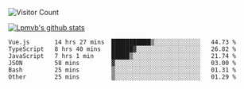 ![Visitor Count](https://profile-counter.glitch.me/Lpmvb/count.svg)

[![Lpmvb's github stats](https://github-readme-stats.vercel.app/api?username=lpmvb&show_icons=true&title_color=fff&icon_color=79ff97&text_color=9f9f9f&bg_color=151515)](https://github.com/anuraghazra/github-readme-stats)

<!--
Here are some ideas to get you started:

- 🔭 I’m currently working on ...
- 🌱 I’m currently learning ...
- 👯 I’m looking to collaborate on ...
- 🤔 I’m looking for help with ...
- 💬 Ask me about ...
- 📫 How to reach me: ...
- 😄 Pronouns: ...
- ⚡ Fun fact: ...
-->

<!--START_SECTION:waka-->

```text
Vue.js       14 hrs 27 mins  ███████████▒░░░░░░░░░░░░░   44.73 %
TypeScript   8 hrs 40 mins   ██████▓░░░░░░░░░░░░░░░░░░   26.82 %
JavaScript   7 hrs 1 min     █████▒░░░░░░░░░░░░░░░░░░░   21.74 %
JSON         58 mins         ▓░░░░░░░░░░░░░░░░░░░░░░░░   03.00 %
Bash         25 mins         ▒░░░░░░░░░░░░░░░░░░░░░░░░   01.31 %
Other        25 mins         ▒░░░░░░░░░░░░░░░░░░░░░░░░   01.29 %
```

<!--END_SECTION:waka-->
